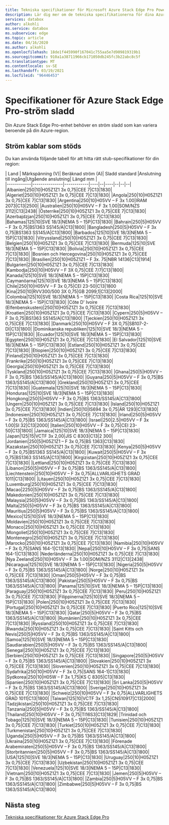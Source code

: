 ```yaml
---
title: Tekniska specifikationer för Microsoft Azure Stack Edge Pro Power sladdar baserat på plats | Microsoft Docs
description: Lär dig mer om de tekniska specifikationerna för dina Azure Stack Edge Pro-nätkablar.
services: databox
author: alkohli
ms.service: databox
ms.subservice: edge
ms.topic: article
ms.date: 04/16/2020
ms.author: alkohli
ms.openlocfilehash: 18de1f445990f167041c755aa5e7d909819319b1
ms.sourcegitcommit: 910a1a38711966cb171050db245fc3b22abc8c5f
ms.translationtype: MT
ms.contentlocale: sv-SE
ms.lasthandoff: 03/19/2021
ms.locfileid: "96446453"
---
```

# <a name="azure-stack-edge-pro-power-cord-specifications"></a>Specifikationer för Azure Stack Edge Pro-ström sladd

Din Azure Stack Edge Pro-enhet behöver en ström sladd som kan variera beroende på din Azure-region.

## <a name="supported-power-cords"></a>Ström kablar som stöds

Du kan använda följande tabell för att hitta rätt stub-specifikationer för din region:

| Land    | Märkspänning (V)| Beräknad ström (A)| Sladd standard |Anslutning till ingång|Utgående anslutning| Längd mm |  
|------------|---------------|------------|----|--|----|--|--|--|
|Albanien|250|10|H05Z1Z1 3x 0,75|CEE 7|C13|1830|
|Algeriet|250|10|H05Z1Z1 3x 0,75|CEE 7|C13|1830|
|Angola|250|10|H05Z1Z1 3x 0,75|CEE 7|C13|1830|
|Argentina|250|10|H05VV – F 3x 1.00|IRAM 2073|C13|2500|
|Australien|250|10|H05VV – F 3x 1.00|SOM/NZS 3112|C13|2438|
|Österrike|250|10|H05Z1Z1 3x 0,75|CEE 7|C13|1830|
|Azerbajdzjan|250|10|H05Z1Z1 3x 0,75|CEE 7|C13|1830|
|Bahamas|125|10|SVE 18/3|NEMA 5 – 15P|C13|1830|
|Bahrain|250|5|H05VV – F 3x 0,75|BS1363 SS145/A|C13|1800|
|Bangladesh|250|5|H05VV – F 3x 0,75|BS1363 SS145/A|C13|1800|
|Barbados|125|10|SVE 18/3|NEMA 5 – 15P|C13|1830|
|Vitryssland|250|10|H05Z1Z1 3x 0,75|CEE 7|C13|1830|
|Belgien|250|10|H05Z1Z1 3x 0,75|CEE 7|C13|1830|
|Bermuda|125|10|SVE 18/3|NEMA 5 – 15P|C13|1830|
|Bolivia|250|10|H05Z1Z1 3x 0,75|CEE 7|C13|1830|
|Bosnien och Hercegovina|250|10|H05Z1Z1 3x 0,75|CEE 7|C13|1830|
|Brasilien|250|10|H05Z1Z1 – F 3x. 75|NBR 14136|C13|1914|
|Bulgarien|250|10|H05Z1Z1 3x 0,75|CEE 7|C13|1830|
|Kambodja|250|10|H05VV – F 3X 0,75|CEE 7/7|C13|1800|
|Kanada|125|10|SVE 18/3|NEMA 5 – 15P|C13|1830|
|Caymanöarna|125|10|SVE 18/3|NEMA 5 – 15P|C13|1830|
|Chile|250|10|H05VV – F 3x 0,75|CEI 23-50|C13|1800
|Kina|250|10|RVV300/500 3X 0,75|GB 2099,1|C13|2000|
|Colombia|125|10|SVE 18/3|NEMA 5 – 15P|C13|1830|
|Costa Rica|125|10|SVE 18/3|NEMA 5 – 15P|C13|1830|
|Côte D' Ivoire (Elfenbenskusten)|250|10|H05Z1Z1 3x 0,75|CEE 7|C13|1830|
|Kroatien|250|10|H05Z1Z1 3x 0,75|CEE 7|C13|1830|
|Cypern|250|5|H05VV – F 3x 0,75|BS1363 SS145/A|C13|1800|
|Tjeckien|250|10|H05Z1Z1 3x 0,75|CEE 7|C13|1830|
|Danmark|250|10|H05VV – F 3X 0,75|SB107-2-DI|C13|1800|
|Dominikanska republiken|125|10|SVE 18/3|NEMA 5 – 15P|C13|1830|
|Ecuador|125|10|SVE 18/3|NEMA 5 – 15P|C13|1830|
|Egypten|250|10|H05Z1Z1 3x 0,75|CEE 7|C13|1830|
|El Salvador|125|10|SVE 18/3|NEMA 5 – 15P|C13|1830|
|Estland|250|10|H05Z1Z1 3x 0,75|CEE 7|C13|1830|
|Etiopien|250|10|H05Z1Z1 3x 0,75|CEE 7|C13|1830|
|Finland|250|10|H05Z1Z1 3x 0,75|CEE 7|C13|1830|
|Frankrike|250|10|H05Z1Z1 3x 0,75|CEE 7|C13|1830|
|Georgia|250|10|H05Z1Z1 3x 0,75|CEE 7|C13|1830|
|Tyskland|250|10|H05Z1Z1 3x 0,75|CEE 7|C13|1830|
|Ghana|250|5|H05VV – F 3x 0,75|BS 1363/SS145/A|C13|1800|
|Guyana|250|5|H05VV – F 3x 0,75|BS 1363/SS145/A|C13|1800|
|Grekland|250|10|H05Z1Z1 3x 0,75|CEE 7|C13|1830|
|Guatemala|125|10|SVE 18/3|NEMA 5 – 15P|C13|1830|
|Honduras|125|10|SVE 18/3|NEMA 5 – 15P|C13|1830|
|Hongkong|250|5|H05VV – F 3x 0,75|BS 1363/SS145/A|C13|1800|
|Ungern|250|10|H05Z1Z1 3x 0,75|CEE 7|C13|1830|
|Island|250|10|H05Z1Z1 3x 0,75|CEE 7|C13|1830|
|Indien|250|10|IS694 3x 0,75|ÄR 1293|C13|1830|
|Indonesien|250|10|H05Z1Z1 3x 0,75|CEE 7|C13|1830|
|Irland|250|5|H05VV – F 3x 0,75|BS 1363/SS145/A|C13|1800|
|Israel|250|2.5|H05VV – F 3x 1.00|SI 32|C13|2000|
|Italien|250|10|H05VV – F 3x 0,75|CEI 23-50|C13|1800|
|Jamaica|125|10|SVE 18/3|NEMA 5 – 15P|C13|1830|
|Japan|125|15|VCTF 3x 2,00|JIS C 8303|C13|2 300|
|Jordanien|250|5|H05Z1Z1 – F 3x 0,75|BS 1363|C13|1830|
|Kazakstan|250|10|H05Z1Z1 3x 0,75|CEE 7|C13|1830|
|Kenya|250|5|H05VV – F 3x 0,75|BS1363 SS145/A|C13|1800|
|Kuwait|250|5|H05VV – F 3x 0,75|BS1363 SS145/A|C13|1800|
|Kirgizistan|250|10|H05Z1Z1 3x 0,75|CEE 7|C13|1830|
|Lettland|250|10|H05Z1Z1 3x 0,75|CEE 7|C13|1830|
|Libanon|250|5|H05VV – F 3x 0,75|BS 1363/SS145/A|C13|1800|
|Liechtenstein|250|10|H05VV – F 3x 0,75|ALLVARLIGHETS GRAD 1011|C13|1800|
|Litauen|250|10|H05Z1Z1 3x 0,75|CEE 7|C13|1830|
|Luxemburg|250|10|H05Z1Z1 3x 0,75|CEE 7|C13|1830|
|Macao|2250|5|H05VV – F 3x 0,75|BS 1363/SS145/A|C13|1800|
|Makedonien|250|10|H05Z1Z1 3x 0,75|CEE 7|C13|1830|
|Malaysia|250|5|H05VV – F 3x 0,75|BS 1363/SS145/A|C13|1800|
|Malta|250|5|H05VV – F 3x 0,75|BS 1363/SS145/A|C13|1800|
|Mauritius|250|5|H05VV – F 3x 0,75|BS 1363/SS145/A|C13|1800|
|Mexico|125|10|SVE 18/3|NEMA 5 – 15P|C13|1830|
|Moldavien|250|10|H05Z1Z1 3x 0,75|CEE 7|C13|1830|
|Monaco|250|10|H05Z1Z1 3x 0,75|CEE 7|C13|1830|
|Mongoliet|250|10|H05Z1Z1 3x 0,75|CEE 7|C13|1830|
|Montenegro|250|10|H05Z1Z1 3x 0,75|CEE 7|C13|1830|
|Marocko|250|10|H05Z1Z1 3x 0,75|CEE 7|C13|1830|
|Namibia|250|10|H05VV – F 3x 0,75|SANS 164-1|C13|1830|
|Nepal|250|10|H05VV – F 3x 0,75|SANS 164-1|C13|1830|
|Nederländerna|250|10|H05Z1Z1 3x 0,75|CEE 7|C13|1830|
|Nya Zeeland|250|10|H05VV – F 3x 1.00|SOM/NZS 3112|C13|2438|
|Nicaragua|125|10|SVE 18/3|NEMA 5 – 15P|C13|1830|
|Nigeria|250|5|H05VV – F 3x 0,75|BS 1363/SS145/A|C13|1800|
|Norge|250|10|H05Z1Z1 3x 0,75|CEE 7|C13|1830|
|Oman|250|5|H05VV – F 3x 0,75|BS 1363/SS145/A|C13|1800|
|Pakistan|250|5|H05VV – F 3x 0,75|BS 1363/SS145/A|C13|1800|
|Panama|125|10|SVE 18/3|NEMA 5 – 15P|C13|1830|
|Paraguay|250|10|H05Z1Z1 3x 0,75|CEE 7|C13|1830|
|Peru|250|10|H05Z1Z1 3x 0,75|CEE 7|C13|1830|
|Filippinerna|125|10|SVE 18/3|NEMA 5 – 15P|C13|1830|
|Polen|250|10|H05Z1Z1 3x 0,75|CEE 7|C13|1830|
|Portugal|250|10|H05Z1Z1 3x 0,75|CEE 7|C13|1830|
|Puerto Rico|125|10|SVE 18/3|NEMA 5 – 15P|C13|1830|
|Qatar|250|5|H05VV – F 3x 0,75|BS 1363/SS145/A|C13|1800|
|Rumänien|250|10|H05Z1Z1 3x 0,75|CEE 7|C13|1830|
|Ryssland|250|10|H05Z1Z1 3x 0,75|CEE 7|C13|1830|
|Rwanda|250|10|H05Z1Z1 3x 0,75|CEE 7|C13|1830|
|Saint Kitts och Nevis|250|5|H05VV – F 3x 0,75|BS 1363/SS145/A|C13|1800|
|Samoa|125|10|SVE 18/3|NEMA 5 – 15P|C13|1830|
|Saudiarabien|250|5|H05VV – F 3x 0,75|BS 1363/SS145/A|C13|1800|
|Senegal|250|10|H05Z1Z1 3x 0,75|CEE 7|C13|1830|
|Serbien|250|10|H05Z1Z1 3x 0,75|CEE 7|C13|1830|
|Singapore|250|5|H05VV – F 3x 0,75|BS 1363/SS145/A|C13|1800|
|Slovakien|250|10|H05Z1Z1 3x 0,75|CEE 7|C13|1830|
|Slovenien|250|10|H05Z1Z1 3x 0,75|CEE 7|C13|1830|
|Sydafrika|250|10|H05VV – F 3x 0,75|SANS 164-1|C13|1830|
|Sydkorea|250|10|H05W – F 3x 1,75|KS C 8305|C13|1830|
|Spanien|250|10|H05Z1Z1 3x 0,75|CEE 7|C13|1830|
|Sri Lanka|250|5|H05VV – F 3x 0,75|BS 1363/SS145/A|C13|1800|
|Sverige|250|10|H05Z1Z1 3x 0,75|CEE 7|C13|1830|
|Schweiz|250|10|H05VV – F 3x 0,75|ALLVARLIGHETS GRAD 1011|C13|1800|
|Taiwan|125|10|VCTF 3x 1,25|CNS10917|C13|2000|
|Tadzjikistan|250|10|H05Z1Z1 3x 0,75|CEE 7|C13|1830|
|Tanzania|250|5|H05VV – F 3x 0,75|BS 1363/SS145/A|C13|1800|
|Thailand|250|10|H05VV – F 3x 0,75|TI16S3|C13|1829|
|Trinidad och Tobago|125|10|SVE 18/3|NEMA 5 – 15P|C13|1830|
|Tunisien|250|10|H05Z1Z1 3x 0,75|CEE 7|C13|1830|
|Turkiet|250|10|H05Z1Z1 3x 0,75|CEE 7|C13|1830|
|Turkmenistan|250|10|H05Z1Z1 3x 0,75|CEE 7|C13|1830|
|Uganda|250|5|H05VV – F 3x 0,75|BS 1363/SS145/A|C13|1800|
|Ukraina|250|10|H05Z1Z1 3x 0,75|CEE 7|C13|1830|
|Förenade Arabemiraten|250|5|H05VV – F 3x 0,75|BS 1363/SS145/A|C13|1800|
|Storbritannien|250|5|H05VV – F 3x 0,75|BS 1363/SS145/A|C13|1800|
|USA|125|10|SVE 18/3|NEMA 5 – 15P|C13|1830|
|Uruguay|250|10|H05Z1Z1 3x 0,75|CEE 7|C13|1830|
|Uzbekistan|250|10|H05Z1Z1 3x 0,75|CEE 7|C13|1830|
|Venezuela|125|10|SVE 18/3|NEMA 5 – 15P|C13|1830|
|Vietnam|250|10|H05Z1Z1 3x 0,75|CEE 7|C13|1830|
|Jemen|250|5|H05VV – F 3x 0,75|BS 1363/SS145/A|C13|1800|
|Zambia|250|5|H05VV – F 3x 0,75|BS 1363/SS145/A|C13|1800|
|Zimbabwe|250|5|H05VV – F 3x 0,75|BS 1363/SS145/A|C13|1800|

## <a name="next-steps"></a>Nästa steg

[Tekniska specifikationer för Azure Stack Edge Pro](./azure-stack-edge-technical-specifications-compliance.md)